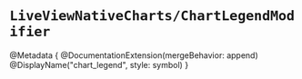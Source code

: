 # ``LiveViewNativeCharts/ChartLegendModifier``

@Metadata {
    @DocumentationExtension(mergeBehavior: append)
    @DisplayName("chart_legend", style: symbol)
}
